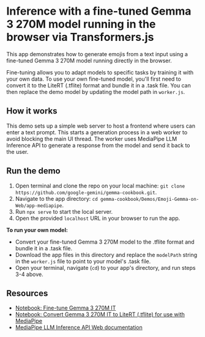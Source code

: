 # Inference with a fine-tuned Gemma 3 270M model running in the browser via Transformers.js

This app demonstrates how to generate emojis from a text input using a fine-tuned Gemma 3 270M model running directly in the browser. 

Fine-tuning allows you to adapt models to specific tasks by training it with your own data.  To use your own fine-tuned model, you'll first need to convert it to the LiteRT (.tflite) format and bundle it in a .task file. You can then replace the demo model by updating the model path in `worker.js`.

## How it works
This demo sets up a simple web server to host a frontend where users can enter a text prompt. This starts a generation process in a web worker to avoid blocking the main UI thread. The worker uses MediaPipe LLM Inference API to generate a response from the model and send it back to the user.

## Run the demo

1. Open terminal and clone the repo on your local machine: `git clone https://github.com/google-gemini/gemma-cookbook.git`.
2. Navigate to the app directory: `cd gemma-cookbook/Demos/Emoji-Gemma-on-Web/app-mediapipe`.
3. Run `npx serve` to start the local server.
4. Open the provided `localhost` URL in your browser to run the app.

**To run your own model:**

*  Convert your fine-tuned Gemma 3 270M model to the .tflite format and bundle it in a .task file.
*  Download the app files in this directory and replace the `modelPath` string in the `worker.js` file to point to your model's .task file.
*  Open your terminal, navigate (`cd`) to your app's directory, and run steps 3-4 above.
 
## Resources
* [Notebook: Fine-tune Gemma 3 270M IT](/resources/Fine_tune_Gemma_3_270M_for_emoji_generation%20(1).ipynb)
* [Notebook: Convert Gemma 3 270M IT to LiteRT (.tflite) for use with MediaPipe](/resources/Convert_Gemma_models_to_run_on_device_with_MediaPipe_LLM_Inference_API.ipynb)
* [MediaPipe LLM Inference API Web documentation](https://ai.google.dev/edge/mediapipe/solutions/genai/llm_inference/web_js)
